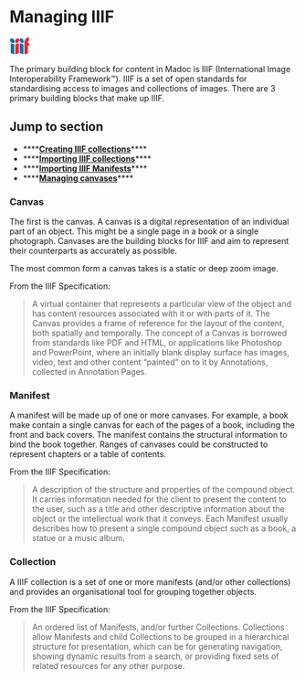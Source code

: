 # Managing IIIF

![](../../.gitbook/assets/image%20%284%29.png)

The primary building block for content in Madoc is IIIF \(International Image Interoperability Framework™\). IIIF is a set of open standards for standardising access to images and collections of images. There are 3 primary building blocks that make up IIIF.

## Jump to section

* \*\*\*\*[**Creating IIIF collections**](collections.md#creating-a-new-collection)\*\*\*\*
* \*\*\*\*[**Importing IIIF collections**](collections.md#importing-an-existing-collection)\*\*\*\*
* \*\*\*\*[**Importing IIIF Manifests**](manifests.md#importing-an-existing-manifest)\*\*\*\*
* \*\*\*\*[**Managing canvases**](canvases.md)\*\*\*\*

### Canvas

The first is the canvas. A canvas is a digital representation of an individual part of an object. This might be a single page in a book or a single photograph. Canvases are the building blocks for IIIF and aim to represent their counterparts as accurately as possible.

The most common form a canvas takes is a static or deep zoom image.

From the IIIF Specification:

> A virtual container that represents a particular view of the object and has content resources associated with it or with parts of it. The Canvas provides a frame of reference for the layout of the content, both spatially and temporally. The concept of a Canvas is borrowed from standards like PDF and HTML, or applications like Photoshop and PowerPoint, where an initially blank display surface has images, video, text and other content “painted” on to it by Annotations, collected in Annotation Pages.

### Manifest

A manifest will be made up of one or more canvases. For example, a book make contain a single canvas for each of the pages of a book, including the front and back covers. The manifest contains the structural information to bind the book together. Ranges of canvases could be constructed to represent chapters or a table of contents.

From the IIIF Specification:

> A description of the structure and properties of the compound object. It carries information needed for the client to present the content to the user, such as a title and other descriptive information about the object or the intellectual work that it conveys. Each Manifest usually describes how to present a single compound object such as a book, a statue or a music album.

### Collection

A IIIF collection is a set of one or more manifests \(and/or other collections\) and provides an organisational tool for grouping together objects.

From the IIIF Specification:

> An ordered list of Manifests, and/or further Collections. Collections allow Manifests and child Collections to be grouped in a hierarchical structure for presentation, which can be for generating navigation, showing dynamic results from a search, or providing fixed sets of related resources for any other purpose.

